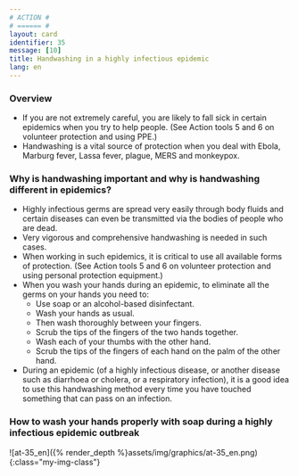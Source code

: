 ```yaml
---
# ACTION #
# ====== #
layout: card
identifier: 35
message: [10]
title: Handwashing in a highly infectious epidemic
lang: en
---
```


### Overview

- If you are not extremely careful, you are likely to fall sick in certain epidemics when you try to help people. (See Action tools 5 <a class="crosslink" href="{% render_depth %}{% render_link action|5 %}"><i class="fas fa-external-link-alt" aria-hidden="true"></i></a> and 6 <a class="crosslink" href="{% render_depth %}{% render_link action|6 %}"><i class="fas fa-external-link-alt" aria-hidden="true"></i></a> on volunteer protection and using PPE.)
- Handwashing is a vital source of protection when you deal with Ebola<a class="crosslink" href="{% render_depth %}{% render_link disease|17 %}"><i class="fas fa-external-link-alt" aria-hidden="true"></i></a>, Marburg fever<a class="crosslink" href="{% render_depth %}{% render_link disease|19 %}"><i class="fas fa-external-link-alt" aria-hidden="true"></i></a>, Lassa fever<a class="crosslink" href="{% render_depth %}{% render_link disease|18 %}"><i class="fas fa-external-link-alt" aria-hidden="true"></i></a>, plague<a class="crosslink" href="{% render_depth %}{% render_link disease|20 %}"><i class="fas fa-external-link-alt" aria-hidden="true"></i></a>, MERS<a class="crosslink" href="{% render_depth %}{% render_link disease|24 %}"><i class="fas fa-external-link-alt" aria-hidden="true"></i></a> and monkeypox<a class="crosslink" href="{% render_depth %}{% render_link disease|25 %}"><i class="fas fa-external-link-alt" aria-hidden="true"></i></a>.

### Why is handwashing important and why is handwashing different in epidemics?

- Highly infectious germs are spread very easily through body fluids and certain diseases can even be transmitted via the bodies of people who are dead.
- Very vigorous and comprehensive handwashing is needed in such cases.
- When working in such epidemics, it is critical to use all available forms of protection. (See Action tools 5 <a class="crosslink" href="{% render_depth %}{% render_link action|5 %}"><i class="fas fa-external-link-alt" aria-hidden="true"></i></a> and 6 <a class="crosslink" href="{% render_depth %}{% render_link action|6 %}"><i class="fas fa-external-link-alt" aria-hidden="true"></i></a> on volunteer protection and using personal protection equipment.)
- When you wash your hands during an epidemic, to eliminate all the germs on your hands you need to:
    - Use soap or an alcohol-based disinfectant.
    - Wash your hands as usual.
    - Then wash thoroughly between your fingers.
    - Scrub the tips of the fingers of the two hands together.
    - Wash each of your thumbs with the other hand.
    - Scrub the tips of the fingers of each hand on the palm of the other hand.
- During an epidemic (of a highly infectious disease, or another disease such as diarrhoea or cholera, or a respiratory infection), it is a good idea to use this handwashing method every time you have touched something that can pass on an infection.

### How to wash your hands properly with soap during a highly infectious epidemic outbreak

![at-35_en]({% render_depth %}assets/img/graphics/at-35_en.png){:class="my-img-class"}
